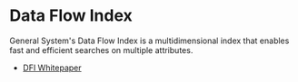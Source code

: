 # Data Flow Index

General System's Data Flow Index is a multidimensional index that enables fast and efficient searches on multiple attributes.

- [DFI Whitepaper](https://assets.website-files.com/636ce900cf2e67aab6340642/643807134214aebc2b29849c_General%20System_The%20Data%20Flow%20Index%20Whitepaper%20_%20Nov%2022.pdf)
